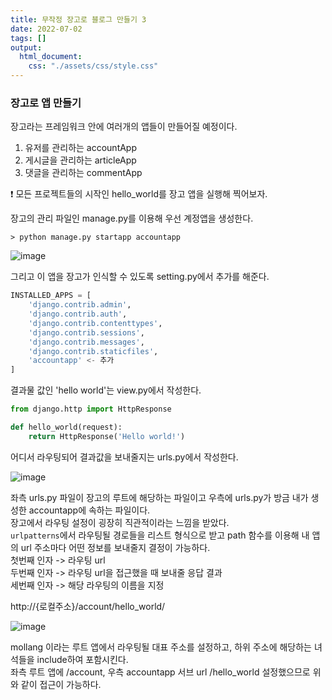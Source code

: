 ```yaml
---
title: 무작정 장고로 블로그 만들기 3
date: 2022-07-02
tags: []
output:
  html_document:
    css: "./assets/css/style.css"
---
```


### 장고로 앱 만들기

장고라는 프레임워크 안에 여러개의 앱들이 만들어질 예정이다.   
1. 유저를 관리하는 accountApp   
2. 게시글을 관리하는 articleApp   
3. 댓글을 관리하는 commentApp  
  
  
  
❗ 모든 프로젝트들의 시작인 hello_world를 장고 앱을 실행해 찍어보자.    

장고의 관리 파일인 manage.py를 이용해 우선 계정앱을 생성한다.   

```
> python manage.py startapp accountapp
```

![image](https://user-images.githubusercontent.com/24996316/177019633-82a52059-e7b1-462b-a0c5-9e05c6ac452c.png)


그리고 이 앱을 장고가 인식할 수 있도록 setting.py에서 추가를 해준다.   

```python
INSTALLED_APPS = [
    'django.contrib.admin',
    'django.contrib.auth',
    'django.contrib.contenttypes',
    'django.contrib.sessions',
    'django.contrib.messages',
    'django.contrib.staticfiles',
    'accountapp' <- 추가
]
```


결과물 값인 'hello world'는 view.py에서 작성한다.   

```python
from django.http import HttpResponse

def hello_world(request):
    return HttpResponse('Hello world!')
```

어디서 라우팅되어 결과값을 보내줄지는 urls.py에서 작성한다.   

![image](https://user-images.githubusercontent.com/24996316/177019811-2daf1123-e14f-4fd5-a3e9-a9384b11dbc2.png)

좌측 urls.py 파일이 장고의 루트에 해당하는 파일이고 우측에 urls.py가 방금 내가 생성한 accountapp에 속하는 파일이다.   
장고에서 라우팅 설정이 굉장히 직관적이라는 느낌을 받았다.   
`urlpatterns`에서 라우팅될 경로들을 리스트 형식으로 받고 path 함수를 이용해 내 앱의 url 주소마다 어떤 정보를 보내줄지 결정이 가능하다.    
첫번째 인자 -> 라우팅 url   
두번째 인자 -> 라우팅 url을 접근했을 때 보내줄 응답 결과   
세번째 인자 -> 해당 라우팅의 이름을 지정   

http://{로컬주소}/account/hello_world/ 

![image](https://user-images.githubusercontent.com/24996316/177022921-72f4601e-6919-4a68-a6ae-108f6e5fd2d0.png)

mollang 이라는 루트 앱에서 라우팅될 대표 주소를 설정하고, 하위 주소에 해당하는 녀석들을 include하여 포함시킨다.   
좌측 루트 앱에 /account, 우측 accountapp 서브 url /hello_world 설정했으므로 위와 같이 접근이 가능하다.   





